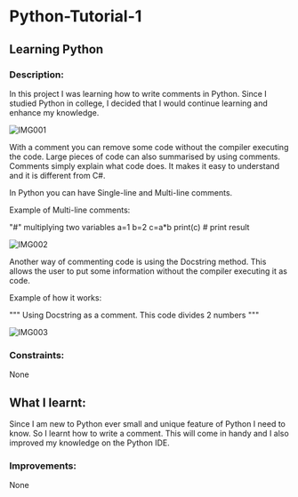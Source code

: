 # Python-Tutorial-1

## Learning Python ##

### Description: ### 

In this project I was learning how to write comments in Python. Since I studied Python in college, I decided that I would continue learning and enhance my knowledge.

![IMG001](https://user-images.githubusercontent.com/45819118/71121604-abf68800-21d6-11ea-8f19-d8dbb052546b.PNG)


With a comment you can remove some code without the compiler executing the code. Large pieces of code can also summarised by using comments. Comments simply explain what code does. It makes it easy to understand and it is different from C#.

In Python you can have Single-line and Multi-line comments. 

Example of Multi-line comments:

"#" multiplying two variables
a=1
b=2
c=a*b
print(c) # print result

![IMG002](https://user-images.githubusercontent.com/45819118/71122123-c4b36d80-21d7-11ea-9d1f-571b5f4b5458.PNG)

Another way of commenting code is using the Docstring method. This allows the user to put some information without the compiler executing it as code.

Example of how it works:

"""
Using Docstring as a comment.
This code divides 2 numbers
"""

![IMG003](https://user-images.githubusercontent.com/45819118/71123446-984d2080-21da-11ea-9b9c-d2905c67383f.PNG)


### Constraints: ### 

None

## What I learnt: ##

Since I am new to Python ever small and unique feature of Python I need to know. So I learnt how to write a comment. This will come in handy and I also improved my knowledge on the Python IDE.

### Improvements: ###

None
